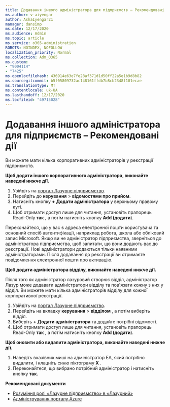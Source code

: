 ```yaml
---
title: Додавання іншого адміністратора для підприємств – Рекомендовані дії
ms.author: v-aiyengar
author: AshaIyengar21
manager: dansimp
ms.date: 12/17/2020
ms.audience: Admin
ms.topic: article
ms.service: o365-administration
ROBOTS: NOINDEX, NOFOLLOW
localization_priority: Normal
ms.collection: Adm_O365
ms.custom:
- "9004114"
- "7425"
ms.openlocfilehash: 436914e63e7fe28af371d1d50ff22a5e1b9d8b82
ms.sourcegitcommit: b5f05809732ac148161ffdb7b8cb2348f101ecae
ms.translationtype: MT
ms.contentlocale: uk-UA
ms.lasthandoff: 12/17/2020
ms.locfileid: "49715028"
---
```

# <a name="add-another-enterprise-administrator---recommended-steps"></a>Додавання іншого адміністратора для підприємств – Рекомендовані дії

Ви можете мати кілька корпоративних адміністраторів у реєстрації підприємств.

**Щоб додати іншого корпоративного адміністратора, виконайте наведені нижче дії.**

1. Увійдіть на [портал Лазурне підприємство](https://ea.azure.com/).
1. Перейдіть до **керування**  >  **відомостями про прийом**.
1. Натисніть кнопку **+ Додати адміністратора** у верхньому правому куті.
1. Щоб отримати доступ лише для читання, установіть прапорець Read-Only **так** , а потім натисніть кнопку **Add (додати**).

Переконайтеся, що у вас є адреса електронної пошти користувача та основний спосіб автентифікації, наприклад робота, школа або обліковий запис Microsoft. Якщо ви не адміністратор підприємства, зверніться до адміністратора підприємства, щоб запитати, що вони додають вас до реєстрації. Нові адміністратори додаються тільки наявними адміністраторами. Після додавання до реєстрації ви отримаєте повідомлення електронної пошти про активацію.

**Щоб додати адміністратора відділу, виконайте наведені нижче дії.**

Після того як адміністратор лазуровий створює відділ, адміністратор Лазур може додавати адміністратори відділу та пов'язати кожну з них у відділ. Ви можете мати кілька адміністраторів відділу для кожної корпоративної реєстрації.

1. Увійдіть на [портал Лазурне підприємство](https://ea.azure.com/).
1. Перейдіть на вкладку **керування**  >  **відділом** , а потім виберіть відділ.
1. Виберіть **+ Додати адміністратора** та додайте потрібні відомості.
1. Щоб отримати доступ лише для читання, установіть прапорець Read-Only **так** , а потім натисніть кнопку **Add (додати**).

**Щоб оновити або видалити адміністратора, виконайте наведені нижче дії.**

1. Наведіть вказівник миші на адміністратор EA, який потрібно видалити, і клацніть синю піктограму **X** .
1. Переконайтеся, що вибрано потрібний адміністратор і натисніть кнопку **так**.

**Рекомендовані документи**

- [Розуміння ролі «Лазурне підприємство» в «Лазурний»](https://docs.microsoft.com/azure/billing/billing-understand-ea-roles)
- [Адміністрування порталу Azure](https://docs.microsoft.com/azure/billing/billing-ea-portal-administration)
